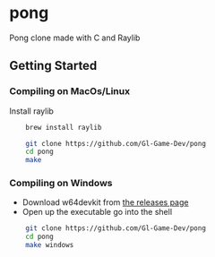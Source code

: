 # pong
Pong clone made with C and Raylib

## Getting Started
### Compiling on MacOs/Linux
Install raylib 
```bash
    brew install raylib
```
```bash
    git clone https://github.com/Gl-Game-Dev/pong
    cd pong
    make
```


### Compiling on Windows
- Download w64devkit from [the releases page](https://github.com/skeeto/w64devkit/releases)
- Open up the executable go into the shell

```bash
    git clone https://github.com/Gl-Game-Dev/pong
    cd pong
    make windows
```
